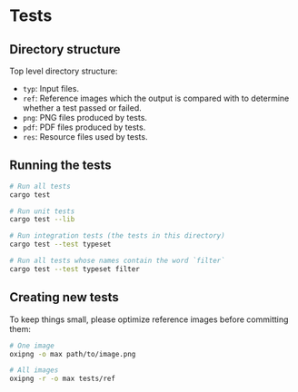 # Tests

## Directory structure
Top level directory structure:
- `typ`: Input files.
- `ref`: Reference images which the output is compared with to determine whether
         a test passed or failed.
- `png`: PNG files produced by tests.
- `pdf`: PDF files produced by tests.
- `res`: Resource files used by tests.

## Running the tests
```bash
# Run all tests
cargo test

# Run unit tests
cargo test --lib

# Run integration tests (the tests in this directory)
cargo test --test typeset

# Run all tests whose names contain the word `filter`
cargo test --test typeset filter
```

## Creating new tests
To keep things small, please optimize reference images before committing them:
```bash
# One image
oxipng -o max path/to/image.png

# All images
oxipng -r -o max tests/ref
```
